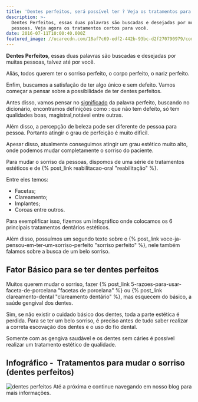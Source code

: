 ```yaml
---
title: 'Dentes perfeitos, será possível ter ? Veja os tratamentos para isso.'
description: >-
  Dentes Perfeitos, essas duas palavras são buscadas e desejadas por muitas
  pessoas. Veja agora os tratamentos certos para você.
date: 2016-07-11T10:00:40.000Z
featured_image: //ucarecdn.com/18af7c69-edf2-442b-93bc-d2f270790979/como-mudar-o-sorriso-1.jpg
---
```


**Dentes Perfeitos**, essas duas palavras são buscadas e desejadas por muitas pessoas, talvez até por você. 

Aliás, todos querem ter o sorriso perfeito, o corpo perfeito, o nariz perfeito. 

Enfim, buscamos a satisfação de ter algo único e sem defeito. Vamos começar a pensar sobre a possibilidade de ter dentes perfeitos. 

Antes disso, vamos pensar no [significado](http://michaelis.uol.com.br/moderno/portugues/index.php?lingua=portugues-portugues&palavra=perfeito) da palavra perfeito, buscando no dicionário, encontramos definições como : que não tem defeito, só tem qualidades boas, magistral,notável entre outras. 

Além disso, a percepção de beleza pode ser diferente de pessoa para pessoa. Portanto atingir o grau de perfeição é muito difícil. 

Apesar disso, atualmente conseguimos atingir um grau estético muito alto, onde podemos mudar completamente o sorriso do paciente. 

Para mudar o sorriso da pessoas, dispomos de uma série de tratamentos estéticos e de {% post_link reabilitacao-oral "reabilitação" %}. 

Entre eles temos: 
* Facetas; 
* Clareamento; 
* Implantes;
* Coroas entre outros. 

Para exemplificar isso, fizemos um infográfico onde colocamos os 6 principais tratamentos dentários estéticos. 

Além disso, possuímos um segundo texto sobre o {% post_link voce-ja-pensou-em-ter-um-sorriso-perfeito "sorriso perfeito" %}, nele também falamos sobre a busca de um belo sorriso.

Fator Básico para se ter dentes perfeitos 
------------------------------------------

Muitos querem mudar o sorriso, fazer {% post_link 5-razoes-para-usar-faceta-de-porcelana "facetas de porcelana" %} ou {% post_link clareamento-dental "clareamento dentário" %}, mas esquecem do básico, a saúde gengival dos dentes. 

Sim, se não existir o cuidado básico dos dentes, toda a parte estética é perdida. Para se ter um belo sorriso, é preciso antes de tudo saber realizar a correta escovação dos dentes e o uso do fio dental. 

Somente com as gengiva saudável e os dentes sem cáries é possível realizar um tratamento estético de qualidade.

Infográfico -  Tratamentos para mudar o sorriso (dentes perfeitos)
------------------------------------------------------------------

![dentes perfeitos](//ucarecdn.com/125446a5-a228-4fe7-b779-6a5b8e196201/dentes-perfeitos-2.jpg) 
Até a próxima e continue navegando em nosso blog para mais informações.
